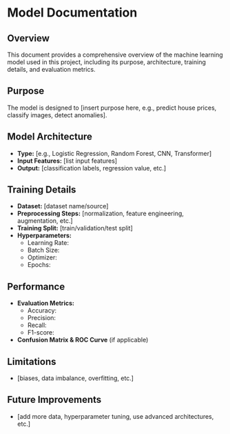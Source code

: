 # Model Documentation

## Overview
This document provides a comprehensive overview of the machine learning model used in this project, including its purpose, architecture, training details, and evaluation metrics.

## Purpose
The model is designed to [insert purpose here, e.g., predict house prices, classify images, detect anomalies].

## Model Architecture
- **Type:** [e.g., Logistic Regression, Random Forest, CNN, Transformer]
- **Input Features:** [list input features]
- **Output:** [classification labels, regression value, etc.]

## Training Details
- **Dataset:** [dataset name/source]
- **Preprocessing Steps:** [normalization, feature engineering, augmentation, etc.]
- **Training Split:** [train/validation/test split]
- **Hyperparameters:**  
  - Learning Rate:  
  - Batch Size:  
  - Optimizer:  
  - Epochs:  

## Performance
- **Evaluation Metrics:**  
  - Accuracy:  
  - Precision:  
  - Recall:  
  - F1-score:  
- **Confusion Matrix & ROC Curve** (if applicable)

## Limitations
- [biases, data imbalance, overfitting, etc.]

## Future Improvements
- [add more data, hyperparameter tuning, use advanced architectures, etc.]
